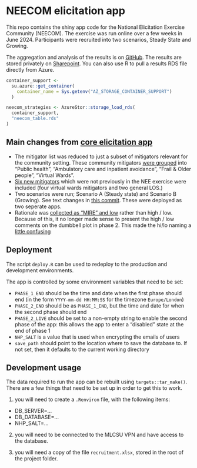 
<!-- README.md is generated from README.Rmd. Please edit that file -->

# NEECOM elicitation app

This repo contains the shiny app code for the National Elicitation
Exercise Community (NEECOM). The exercise was run online over a few
weeks in June 2024. Participants were recruited into two scenarios,
Steady State and Growing.

The aggregation and analysis of the results is on
[GitHub](https://github.com/The-Strategy-Unit/nhp_analysis/tree/5204e40ac00f53c4751ab1db42b2b1be0d061c06/2024-06-19-neecom-elicitation-runs).
The results are stored privately on
[Sharepoint](https://csucloudservices.sharepoint.com/sites/StrategyUnit384/Shared%20Documents/Forms/AllItems.aspx?id=%2Fsites%2FStrategyUnit384%2FShared%20Documents%2F1211%20NHP%20%2D%20Community%20model%20developments%2FNHSE%20Sprint%2FSprint%201%20%28June%2DJuly%2024%29%2FNEECom%2FResults&viewid=2509f8ca%2Da23c%2D4a6f%2D90fd%2D8dd6cf1564b4&FolderCTID=0x012000C7D125FAAA842344918923B668AB4376).
You can also use R to pull a results RDS file directly from Azure.

``` r
container_support <-
  su.azure::get_container(
    container_name = Sys.getenv("AZ_STORAGE_CONTAINER_SUPPORT")
  )

neecom_strategies <- AzureStor::storage_load_rds(
  container_support,
  "neecom_table.rds"
)
```

## Main changes from [core elicitation app](https://github.com/The-Strategy-Unit/nhp_elicitation_tool)

- The mitigator list was reduced to just a subset of mitigators relevant
  for the community setting. These community mitigators [were
  grouped](https://github.com/The-Strategy-Unit/elicitation_neecom_2024_06/commit/584df2fa96eba18589ec987d7765a3d36e2d3727)
  into “Public health”, “Ambulatory care and inpatient avoidance”,
  “Frail & Older people”, “Virtual Wards”.
- [Six new
  mitigators](https://github.com/The-Strategy-Unit/elicitation_neecom_2024_06/commit/0ceb32efd5f8e5bd7214fe2bf7590cffeb4242bd)
  which were not previously in the NEE exercise were included (four
  virtual wards mitigators and two general LOS.)
- Two scenarios were run; Scenario A (Steady state) and Scenario B
  (Growing). See text changes in [this
  commit](https://github.com/The-Strategy-Unit/nhp_elicitation_tool/commit/ea276cabf6c2d5492dbaf475ed23948f65fd485b).
  These were deployed as two seperate apps.
- Rationale was [collected as “MIRE” and
  low](https://github.com/The-Strategy-Unit/nhp_elicitation_tool/issues/18)
  rather than high / low. Because of this, it no longer made sense to
  present the high / low comments on the dumbbell plot in phase 2. This made the hi/lo naming a [little confusing](https://github.com/The-Strategy-Unit/elicitation_neecom_2024_06/issues/2)

## Deployment

The script `deploy.R` can be used to redeploy to the production and
development environments.

The app is controlled by some environment variables that need to be set:

- `PHASE_1_END` should be the time and date when the first phase should
  end (in the form `YYYY-mm-dd HH:MM:SS` for the timezone
  `Europe/London`)
- `PHASE_2_END` should be as `PHASE_1_END`, but the time and date for
  when the second phase should end
- `PHASE_2_LIVE` should be set to a non-empty string to enable the
  second phase of the app: this allows the app to enter a “disabled”
  state at the end of phase 1
- `NHP_SALT` is a value that is used when encrypting the emails of users
- `save_path` should point to the location where to save the database
  to. If not set, then it defaults to the current working directory

## Development usage

The data required to run the app can be rebuilt using
`targets::tar_make()`. There are a few things that need to be set up in
order to get this to work.

1)  you will need to create a `.Renviron` file, with the following
    items:

- DB_SERVER=…
- DB_DATABASE=…
- NHP_SALT=…

2)  you will need to be connected to the MLCSU VPN and have access to
    the database.

3)  you will need a copy of the file `recruitment.xlsx`, stored in the
    root of the project folder.
